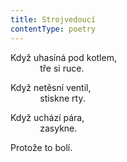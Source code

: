 ```yaml
---
title: Strojvedoucí
contentType: poetry
---
```


<section>

Když uhasíná pod kotlem,  
            tře si ruce.

Když netěsní ventil,  
            stiskne rty.

Když uchází pára,  
            zasykne.

Protože to bolí.

</section>
